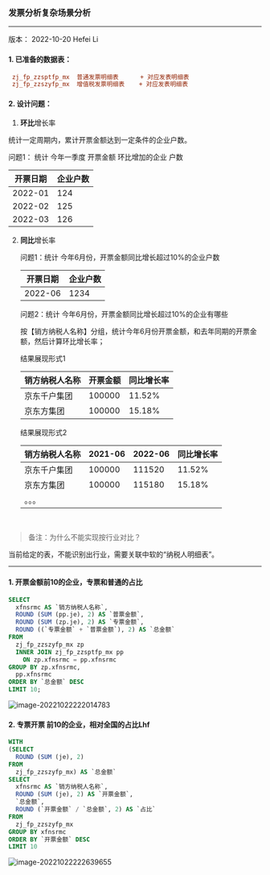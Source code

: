 ### 发票分析复杂场景分析

------

版本： 2022-10-20																																	              Hefei Li

#### 1. 已准备的数据表：

 ```ini
  zj_fp_zzsptfp_mx	普通发票明细表 	 + 对应发表明细表
  zj_fp_zzszyfp_mx	增值税发票明细表    + 对应发表明细表
 ```



#### 2.  设计问题：

1.  **环比**增长率

   统计一定周期内，累计开票金额达到一定条件的企业户数。

   

   问题1： 统计 今年一季度 开票金额 环比增加的企业 户数

   | 开票日期 | 企业户数 |
   | -------- | -------- |
   | 2022-01  | 124      |
   | 2022-02  | 125      |
   | 2022-03  | 126      |
   
   

  2. **同比**增长率

     

     问题1：统计 今年6月份，开票金额同比增长超过10%的企业户数

     | 开票日期 | 企业户数 |
     | -------- | -------- |
     | 2022-06  | 1234     |

     

     问题2：统计 今年6月份，开票金额同比增长超过10%的企业有哪些

     按【销方纳税人名称】分组，统计今年6月份开票金额，和去年同期的开票金额，然后计算环比增长率；
     
     
     
     结果展现形式1
     
     | 销方纳税人名称 | 开票金额 | 同比增长率 |
     | -------------- | -------- | ---------- |
     | 京东千户集团   | 100000   | 11.52%     |
     | 京东方集团     | 100000   | 15.18%     |
     
     
     
     结果展现形式2
     
     | 销方纳税人名称 | 2021-06 | 2022-06 | 同比增长率 |
     | -------------- | ------- | ------- | ---------- |
     | 京东千户集团   | 100000  | 111520  | 11.52%     |
     | 京东方集团     | 100000  | 115180  | 15.18%     |
     | 。。。         |         |         |            |

​     

> 备注：为什么不能实现按行业对比？

当前给定的表，不能识别出行业，需要关联中软的“纳税人明细表”。





------

#### 1. 开票金额前10的企业，专票和普通的占比

```sql
SELECT
  xfnsrmc AS `销方纳税人名称`,
  ROUND (SUM (pp.je), 2) AS `普票金额`,
  ROUND (SUM (zp.je), 2) AS `专票金额`,
  ROUND ((`专票金额` + `普票金额`), 2) AS `总金额`
FROM
  zj_fp_zzszyfp_mx zp
  INNER JOIN zj_fp_zzsptfp_mx pp
    ON zp.xfnsrmc = pp.xfnsrmc
GROUP BY zp.xfnsrmc,
  pp.xfnsrmc
ORDER BY `总金额` DESC
LIMIT 10;

```

![image-20221022222014783](C:\Users\lihefei.360BUYAD\AppData\Roaming\Typora\typora-user-images\image-20221022222014783.png)



#### 2. 专票开票 前10的企业，相对全国的占比Lhf

```sql
WITH
(SELECT
  ROUND (SUM (je), 2)
FROM
  zj_fp_zzszyfp_mx) AS `总金额`
SELECT
  xfnsrmc AS `销方纳税人名称`,
  ROUND (SUM (je), 2) AS `开票金额`,
  `总金额`,
  ROUND (`开票金额` / `总金额`, 2) AS `占比`
FROM
  zj_fp_zzszyfp_mx
GROUP BY xfnsrmc
ORDER BY `开票金额` DESC
LIMIT 10
```

![image-20221022222639655](C:\Users\lihefei.360BUYAD\AppData\Roaming\Typora\typora-user-images\image-20221022222639655.png)